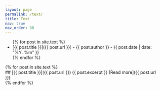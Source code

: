 ```yaml
---
layout: page
permalink: /text/
title: Text
nav: true
nav_order: 30
---
```


<!-- Title, Author, Date List -->
<div class="post-info">
  <ul>
    {% for post in site.text %}
      <li>
        [{{ post.title }}]({{ post.url }}) - {{ post.author }} - {{ post.date | date: "%Y. %m" }}
      </li>
    {% endfor %}
  </ul>
</div>

<!-- Posts List -->
<div class="posts">
  {% for post in site.text %}
    <article>
      ## [{{ post.title }}]({{ post.url }})
      {{ post.excerpt }}
      [Read more]({{ post.url }})
    </article>
  {% endfor %}
</div>
